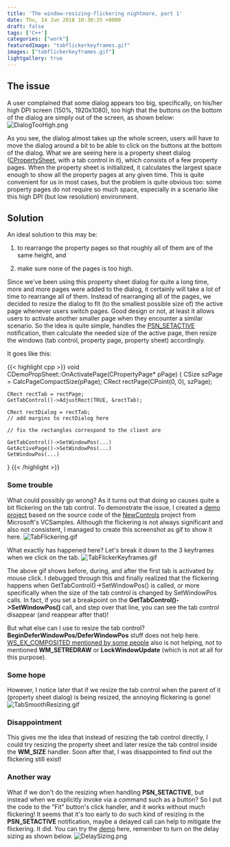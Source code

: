 ```yaml
---
title: 'The window-resizing-flickering nightmare, part 1'
date: Thu, 14 Jun 2018 10:30:35 +0000
draft: false
tags: ['C++']
categories: ["work"]
featuredImage: "tabflickerkeyframes.gif"
images: ["tabflickerkeyframes.gif"]
lightgallery: true
---
```


## The issue

A user complained that some dialog appears too big, specifically, on his/her high DPI screen (150%, 1920x1080), too high that the buttons on the bottom of the dialog are simply out of the screen, as shown below: ![DialogTooHigh.png](dialogtoohigh2.png "Bottom part of the dialog is outside of the screen")

As you see, the dialog almost takes up the whole screen, users will have to move the dialog around a bit to be able to click on the buttons at the bottom of the dialog. What we are seeing here is a property sheet dialog ([CPropertySheet](https://docs.microsoft.com/en-us/cpp/mfc/reference/cpropertysheet-class), with a tab control in it), which consists of a few property pages. When the property sheet is initialized, it calculates the largest space enough to show all the property pages at any given time. This is quite convenient for us in most cases, but the problem is quite obvious too: some property pages do not require so much space, especially in a scenario like this high DPI (but low resolution) environment. 

## Solution
An ideal solution to this may be:

1) to rearrange the property pages so that roughly all of them are of the same height, and

2) make sure none of the pages is too high.

Since we've been using this property sheet dialog for quite a long time, more and more pages were added to the dialog, it certainly will take a lot of time to rearrange all of them. Instead of rearranging all of the pages, we decided to resize the dialog to fit (to the smallest possible size of) the active page whenever users switch pages. Good design or not, at least it allows users to activate another smaller page when they encounter a similar scenario. So the idea is quite simple, handles the [PSN_SETACTIVE](https://msdn.microsoft.com/en-us/library/windows/desktop/bb773169(v=vs.85).aspx) notification, then calculate the needed size of the active page, then resize the windows (tab control, property page, property sheet) accordingly.

It goes like this:

{{< highlight cpp >}}
void CDemoPropSheet::OnActivatePage(CPropertyPage* pPage)
{
    CSize szPage = CalcPageCompactSize(pPage);
    CRect rectPage(CPoint(0, 0), szPage);
 
    CRect rectTab = rectPage;
    GetTabControl()->AdjustRect(TRUE, &rectTab);
 
    CRect rectDialog = rectTab;
    // add margins to rectDialog here
 
    // fix the rectangles correspond to the client are
 
    GetTabControl()->SetWindowPos(...)
    GetActivePage()->SetWindowPos(...)
    SetWindowPos(...)
}
{{< /highlight >}}


### Some trouble

What could possibly go wrong? As it turns out that doing so causes quite a bit flickering on the tab control. To demonstrate the issue, I created a [demo project](https://github.com/wingkinl/TabCtrlFlickerDemo) based on the source code of the [NewControls](https://github.com/Microsoft/VCSamples/tree/master/VC2010Samples/MFC/Visual%20C%2B%2B%202008%20Feature%20Pack/NewControls) project from Microsoft's VCSamples. Although the flickering is not always significant and also not consistent, I managed to create this screenshot as gif to show it here. ![TabFlickering.gif](tabflickering.gif)


What exactly has happened here? Let's break it down to the 3 keyframes when we click on the tab. ![TabFlickerKeyframes.gif](tabflickerkeyframes.gif)

The above gif shows before, during, and after the first tab is activated by mouse click. I debugged through this and finally realized that the flickering happens when GetTabControl()->SetWindowPos() is called, or more specifically when the size of the tab control is changed by SetWindowPos calls. In fact, if you set a breakpoint on the **GetTabControl()->SetWindowPos()** call, and step over that line, you can see the tab control disappear (and reappear after that)!

But what else can I use to resize the tab control? **BeginDeferWindowPos/DeferWindowPos** stuff does not help here. [WS\_EX\_COMPOSITED mentioned by some people](https://stackoverflow.com/questions/4188306/flicker-free-tab-control-with-ws-ex-composited) also is not helping, not to mentioned **WM_SETREDRAW** or **LockWindowUpdate** (which is not at all for this purpose).

### Some hope
However, I notice later that if we resize the tab control when the parent of it (property sheet dialog) is being resized, the annoying flickering is gone! ![TabSmoothResizing.gif](tabsmoothresizing.gif)

### Disappointment
This gives me the idea that instead of resizing the tab control directly, I could try resizing the property sheet and later resize the tab control inside the **WM_SIZE** handler. Soon after that, I was disappointed to find out the flickering still exist!

### Another way
What if we don't do the resizing when handling **PSN_SETACTIVE**, but instead when we explicitly invoke via a command such as a button? So I put the code to the "Fit" button's click handler, and it works without much flickering! It seems that it's too early to do such kind of resizing in the **PSN_SETACTIVE** notification, maybe a delayed call can help to mitigate the flickering. It did. You can try the [demo](https://github.com/wingkinl/TabCtrlFlickerDemo) here, remember to turn on the delay sizing as shown below. ![DelaySizing.png](delaysizing.png)